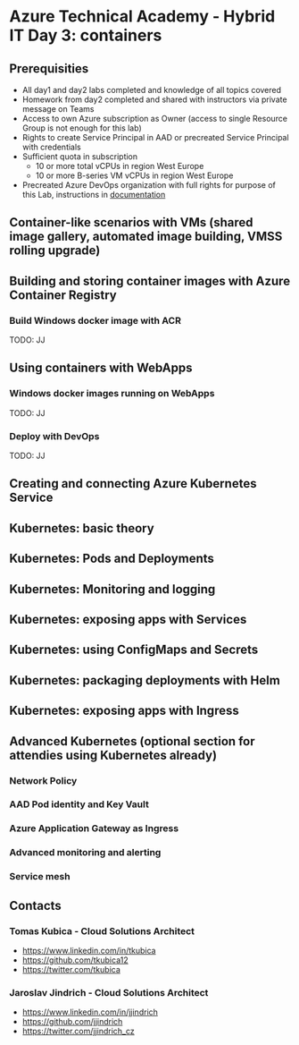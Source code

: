 # Azure Technical Academy - Hybrid IT Day 3: containers

## Prerequisities
- All day1 and day2 labs completed and knowledge of all topics covered
- Homework from day2 completed and shared with instructors via private message on Teams
- Access to own Azure subscription as Owner (access to single Resource Group is not enough for this lab)
- Rights to create Service Principal in AAD or precreated Service Principal with credentials
- Sufficient quota in subscription
  - 10 or more total vCPUs in region West Europe
  - 10 or more B-series VM vCPUs in region West Europe
- Precreated Azure DevOps organization with full rights for purpose of this Lab, instructions in [documentation](https://docs.microsoft.com/en-us/azure/devops/organizations/accounts/create-organization?view=azure-devops)

## Container-like scenarios with VMs (shared image gallery, automated image building, VMSS rolling upgrade)

## Building and storing container images with Azure Container Registry

### Build Windows docker image with ACR
TODO: JJ

## Using containers with WebApps

### Windows docker images running on WebApps
TODO: JJ

### Deploy with DevOps
TODO: JJ

## Creating and connecting Azure Kubernetes Service

## Kubernetes: basic theory

## Kubernetes: Pods and Deployments

## Kubernetes: Monitoring and logging

## Kubernetes: exposing apps with Services

## Kubernetes: using ConfigMaps and Secrets

## Kubernetes: packaging deployments with Helm

## Kubernetes: exposing apps with Ingress

## Advanced Kubernetes (optional section for attendies using Kubernetes already)

### Network Policy

### AAD Pod identity and Key Vault

### Azure Application Gateway as Ingress

### Advanced monitoring and alerting

### Service mesh

## Contacts

### Tomas Kubica - Cloud Solutions Architect
- https://www.linkedin.com/in/tkubica
- https://github.com/tkubica12
- https://twitter.com/tkubica

### Jaroslav Jindrich - Cloud Solutions Architect
- https://www.linkedin.com/in/jjindrich
- https://github.com/jjindrich
- https://twitter.com/jjindrich_cz
